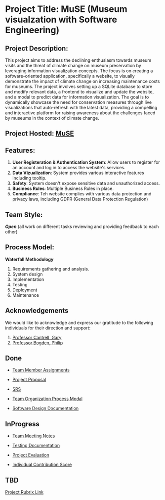 # Project Title: MuSE (Museum visualzation with Software Engineering)

## Project Description: 
This project aims to address the declining enthusiasm towards museum visits and the threat of climate change on museum preservation by leveraging information visualization concepts. The focus is on creating a software-oriented application, specifically a website, to visually demonstrate the impact of climate change on increasing maintenance costs for museums. The project involves setting up a SQLite database to store and modify relevant data, a frontend to visualize and update the website, and a modal to predict data for information visualization. The goal is to dynamically showcase the need for conservation measures through live visualizations that auto-refresh with the latest data, providing a compelling and interactive platform for raising awareness about the challenges faced by museums in the context of climate change.

## Project Hosted: [MuSE](https://muse.pythonanywhere.com/)

## Features:
1. __User Registeration & Authentication System__: Allow users to register for an account and log in to access the website's services.
2. **Data Vizualization**: System provides various interactive features including tooltip.
3. **Safety**: System doesn't expose sensitive data and unauthorized access.
4. **Business Rules**: Multiple Business Rules in place.
5. **Compliance**: Teh website complies with various data protection and privacy laws, including GDPR (General Data Protection Regulation)

## Team Style: 
***Open*** (all work on different tasks reviewing and providing feedback to each other)

## Process Model: 
**Waterfall Methodology**
1. Requirements gathering and analysis. 
2. System design 
3. Implementation 
4. Testing 
5. Deployment 
6. Maintenance 

## Acknowledgements
We would like to acknowledge and express our gratitude to the following individuals for their direction and support:
1. [Professor Cantrell, Gary](mailto:g.cantrell@northeastern.edu)
2. [Professor Bogden, Philip](mailto:p.bogden@northeastern.edu)

## Done 

- [Team Member Assignments](https://northeastern-my.sharepoint.com/:w:/g/personal/sait_ar_northeastern_edu/EX5P8NcA8_RPrbeu0clp_fcBFZsz1BVgCHzbNDnqD3FmKw?e=rxfZVM)

- [Project Proposal](https://northeastern-my.sharepoint.com/:w:/g/personal/sait_ar_northeastern_edu/EdftzuZHyuFIs4uX7f4vjYABMj3PcdRgMvPfXcCVV4p70Q?e=KrtPnx)

- [SRS](https://northeastern-my.sharepoint.com/:w:/g/personal/sait_ar_northeastern_edu/EU-awuNUJUNMuIo5YItHi9sBjOPuS__RoHhk-4R2TN9-Ng?e=j4VobD)

- [Team Organization Process Modal](https://northeastern-my.sharepoint.com/:w:/g/personal/sait_ar_northeastern_edu/EcGEk4HMIx1PvHfrKb7obrcBprDcp1bj2TnOkdCa-9zi_A?e=miNkb1)
  
- [Software Design Documentation](https://northeastern-my.sharepoint.com/:w:/r/personal/sait_ar_northeastern_edu/Documents/Group-Project-CS5500/MuSE_SDD.docx?d=wf94f2a608b8d4b658d7dc4eccf2a0672&csf=1&web=1&e=cM5f9r)

## InProgress

- [Team Meeting Notes](https://northeastern-my.sharepoint.com/:w:/g/personal/sait_ar_northeastern_edu/EeFunlkxtaZEnE1xbZNHOUQBhcGJLZGy8NSOaa_ExiUU4g?e=idfeXq)

- [Testing Documentation](https://northeastern-my.sharepoint.com/:w:/g/personal/sait_ar_northeastern_edu/EQO3ng0YpJZKniqwSrm-giQBKHE3fE72XMayp4OENLcuUw?e=tig69r)
  
- [Project Evaluation](https://northeastern-my.sharepoint.com/:w:/g/personal/sait_ar_northeastern_edu/EQBkccSTmHdMsZCuPvOR0AYBs_AYpdrQVNPP1-DZyemPUg?e=dA6A3I)

- [Individual Contribution Score](https://northeastern-my.sharepoint.com/:w:/g/personal/sait_ar_northeastern_edu/EewPx0Jlg4NDl3hmBhCJ5nYB7sw03iCXyh5In7TLlD3IKA?e=yrTxLW)
  
## TBD 

[Project Rubrix Link](https://docs.google.com/spreadsheets/d/1F2wegwEyFnLxT9_B312vTzoKzwMELVDq2KLEqa-dvkI/edit#gid=0)






